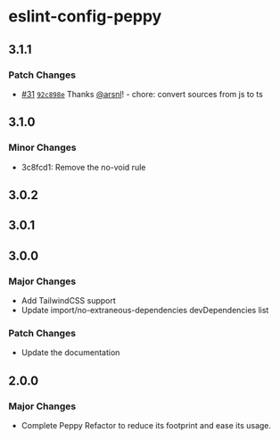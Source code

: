 # eslint-config-peppy

## 3.1.1

### Patch Changes

- [#31](https://github.com/arsnl/peppy/pull/31) [`92c898e`](https://github.com/arsnl/peppy/commit/92c898e2b4a43ca18a4041a565841542fd0bb8c8) Thanks [@arsnl](https://github.com/arsnl)! - chore: convert sources from js to ts

## 3.1.0

### Minor Changes

- 3c8fcd1: Remove the no-void rule

## 3.0.2

## 3.0.1

## 3.0.0

### Major Changes

- Add TailwindCSS support
- Update import/no-extraneous-dependencies devDependencies list

### Patch Changes

- Update the documentation

## 2.0.0

### Major Changes

- Complete Peppy Refactor to reduce its footprint and ease its usage.
